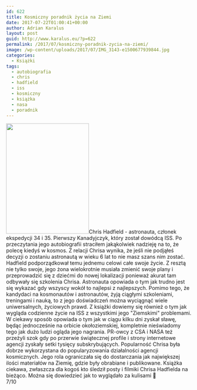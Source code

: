 ```yaml
---
id: 622
title: Kosmiczny poradnik życia na Ziemi
date: 2017-07-22T01:00:41+00:00
author: Adrian Karalus
layout: post
guid: http://www.karalus.eu/?p=622
permalink: /2017/07/kosmiczny-poradnik-zycia-na-ziemi/
image: /wp-content/uploads/2017/07/IMG_3143-e1500677939844.jpg
categories:
  - Książki
tags:
  - autobiografia
  - chris
  - hadfield
  - iss
  - kosmiczny
  - książka
  - nasa
  - poradnik
---
```

[<img class="alignleft wp-image-628 size-medium" src="https://i1.wp.com/www.karalus.eu/wp-content/uploads/2017/07/IMG_3143-e1500677939844-225x300.jpg?resize=225%2C300" alt="" width="225" height="300" srcset="https://i1.wp.com/www.karalus.eu/wp-content/uploads/2017/07/IMG_3143-e1500677939844.jpg?resize=225%2C300 225w, https://i1.wp.com/www.karalus.eu/wp-content/uploads/2017/07/IMG_3143-e1500677939844.jpg?resize=768%2C1024 768w, https://i1.wp.com/www.karalus.eu/wp-content/uploads/2017/07/IMG_3143-e1500677939844.jpg?w=2000 2000w, https://i1.wp.com/www.karalus.eu/wp-content/uploads/2017/07/IMG_3143-e1500677939844.jpg?w=3000 3000w" sizes="(max-width: 225px) 100vw, 225px" data-recalc-dims="1" />](https://i1.wp.com/www.karalus.eu/wp-content/uploads/2017/07/IMG_3143-e1500677939844.jpg)Chris Hadfield - astronauta, członek ekspedycji&nbsp;34 i 35. Pierwszy Kanadyjczyk, który został dowódcą ISS. Po przeczytania jego autobiografii straciłem jakąkolwiek nadzieję na to, że polecę kiedyś w kosmos. Z relacji Chrisa wynika, że jeśli nie podjąłeś decyzji o zostaniu astronautą w wieku 6 lat to nie masz szans nim zostać. Hadfield podporządkował temu jednemu celowi całe swoje życie. Z resztą nie tylko swoje, jego żona wielokrotnie musiała zmienić swoje plany i przeprowadzić się z dziećmi do nowej lokalizacji ponieważ akurat tam odbywały się szkolenia Chrisa. Astronauta opowiada o tym jak trudno jest się wykazać gdy wszyscy wokół to najlepsi z najlepszych. Pomimo tego, że kandydaci na kosmonautów i astronautów, żyją ciągłymi szkoleniami, treningami i nauką, to z jego doświadczeń można wyciągnąć wiele uniwersalnych, życiowych prawd. Z książki dowiemy się również o tym jak wygląda codzienne życie na ISS z wszystkimi jego "Ziemskimi" problemami. W ciekawy sposób opowiada o tym jak w ciągu kilku dni&nbsp;zyskał sławę, będąc jednocześnie na orbicie okołoziemskiej, kompletnie nieświadomy tego jak dużo ludzi ogląda jego nagrania. PR-owcy z CSA i NASA też przeżyli szok gdy po przerwie świątecznej profile i strony internetowe agencji zyskały setki tysięcy subskrybujących. Popularność Chrisa była dobrze wykorzystana do popularyzowania działalności agencji kosmicznych. Jego rola ograniczała się do dostarczania jak największej ilości materiałów na Ziemię, gdzie były obrabiane i publikowane. Książka ciekawa, zwłaszcza dla kogoś kto śledził posty i filmiki Chrisa Hadfielda na bieżąco. Można się dowiedzieć jak to wyglądało za kulisami 🙂  
7/10